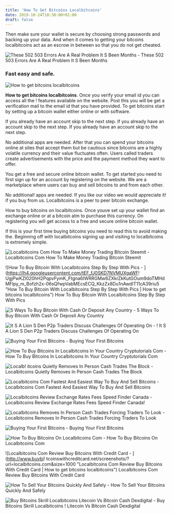 ```yaml
---
title: 'How To Get Bitcoins Localbitcoins'
date: 2019-10-24T10:38:00+01:00
draft: false
---
```


Then make sure your wallet is secure by choosing strong passwords and backing up your data. And when it comes to getting your bitcoins localbitcoins act as an escrow in between so that you do not get cheated.

![These 502 503 Errors Are A Real Problem It S Been Months - ](https://preview.redd.it/vgm5ds431tz01.png?width=653&auto=webp&s=f55a06d96b481a535a72a939035d183bdb3e27e6 "These 502 503 Errors Are A Real Problem It S Been Months | How to get bitcoins localbitcoins") These 502 503 Errors Are A Real Problem It S Been Months

### Fast easy and safe.

![How to get bitcoins localbitcoins](https://localbitcoins.com/cached-static/img/guides/how-to-buy-guide_005_mobile.7e22b503161d.png "How to get bitcoins localbitcoins")

**How to get bitcoins localbitcoins**. Once you verify your email id you can access all the ! features available on the website. Post this you will be get a verification mail to the email id that you have provided. To get bitcoins start by setting up a bitcoin wallet either online or with software.

If you already have an account skip to the next step. If you already have an account skip to the next step. If you already have an account skip to the next step.

No additional apps are needed. After that you can spend your bitcoins online at sites that accept them but be cautious since bitcoins are a highly volatile currency and their value fluctuates often. Users called traders create advertisements with the price and the payment method they want to offer.

You get a free and secure online bitcoin wallet. To get started you need to first sign up for an account by registering on the website. We are a marketplace where users can buy and sell bitcoins to and from each other.

No additional! apps are needed. If you like our video we would appreciate it! if you buy from us. Localbitcoins is a peer to peer bitcoin exchange.

How to buy bitcoins on localbitcoins. Once youve set up your wallet find an exchange online or at a bitcoin atm to purchase this currency. On registering you will get access to a free and secure online bitcoin wallet.

If this is your first time buying bitcoins you need to read this to avoid making the. Beginning off with localbitcoins signing up and visiting to localbitcoins is extremely simple.

![Localbitcoins Com How To Make Money Trading Bitcoin Steemit - ](https://steemitimages.com/640x0/https://i.imgsafe.org/56c3d71cfa.png "Localbitcoins Com How To Make Money Trading Bitcoin Steemit | How to get bitcoins localbitcoins") Localbitcoins Com How To Make Money Trading Bitcoin Steemit

![How To Buy Bitcoin With Localbitcoins Step By Step With Pics - ](https://lh4.googleusercontent.com/tEF_fJ0SKD7NVMUXgaWF!   UgjPwKZl020hH2PqpvFymK_Ftgna6lWRRGMw6ZXkrZkKutGOum9doTMHdMFlpy_m_Bofzh2x-06sQfwpVabMEcsECQ_KkzZx8Du1nAwdIT11cA39riu5 "How To Buy Bitcoin With Localbitcoins Step By Step With Pics | How to get bitcoins localbitcoins") How To Buy Bitcoin With Localbitcoins Step By Step With Pics

![5 Ways To Buy Bitcoin With Cash Or Deposit Any Country - ](https://www.buybitcoinworldwide.com/img/bitquick/2.png "5 Ways To Buy Bitcoin With Cash Or Deposit Any Country | How to get bitcoins localbitcoins") 5 Ways To Buy Bitcoin With Cash Or Deposit Any Country

![It S A Lion S Den P2p Traders Discuss Challenges Of Operating On - ](https://news.bitcoin.com/wp-content/uploads/2019/04/shutterstock_708728968-1520x1024.jpg "It S A Lion S Den P2p Traders Discu!   ss Challenges Of Operating On | How to get bitcoins localbitcoins") ! It S A Lion S Den P2p Traders Discuss Challenges Of Operating On

![Buying Your First Bitcoins - ](https://localbitcoins.com/cached-static/img/guides/how-to-buy-guide_004_mobile.dfbcb798ff13.png "Buying Your First Bitcoins | How to get bitcoins localbitcoins") Buying Your First Bitcoins

![How To Buy Bitcoins In Localbitcoins In Your Country Cryptutorials Com - ](https://i2.wp.com/cryptutorials.com/wp-content/uploads/2019/03/how-to-buy-bitcoin-how-to-sell-bitcoin-on-localbitcoins_com.jpg?fit=1280%2C720&ssl=1 "How To Buy Bitcoins In Localbitcoins In Your Country Cryptutorials Com | How to get bitcoins localbitcoins") How To Buy Bitcoins In Localbitcoins In Your Country Cryptutorials Com

![Localb!   itcoins Quietly Removes In Person Cash Trades The Block - ](https://cdn-images-1.medium.com/max/1440/1*sYYrfTA9wyLDr7k3XgdhDw.png "Localbitcoins Quietly Removes In Person Cash Trades The Block | How to get bitcoins localbitcoins") Localbitcoins Quietly Removes In Person Cash Trades The Block

![Localbitcoins Com Fastest And Easiest Way To Buy And Sell Bitcoins - ](https://localbitcoins.com/cached-static/img/guides/faq/howto_receive_001.4566bc14fff7.png "Localbitcoins Com Fastest And Easiest Way To Buy And Sell Bitcoins | How to get bitcoins localbitcoins") Localbitcoins Com Fastest And Easiest Way To Buy And Sell Bitcoins

![Localbitcoins Review Exchange Rates Fees Speed Finder Canada - ](https://d1ic4altzx8ueg.cloudfront.net/finder-us/wp-uploads/sites/5/2017/09/Screen-Shot-2017-11-22-at-9.40.14-AM.png "Localbitcoins Review Exchange Rates Fees Speed Finder Canada | How to get bitcoins localbit!   coins") Localbitcoins Review Exchange Rates Fees Speed Finder Canada!

![Localbitcoins Removes In Person Cash Trades Forcing Traders To Look - ](https://news.bitcoin.com/wp-content/uploads/2019/06/issues.jpg "Localbitcoins Removes In Person Cash Trades Forcing Traders To Look | How to get bitcoins localbitcoins") Localbitcoins Removes In Person Cash Trades Forcing Traders To Look

![Buying Your First Bitcoins - ](https://i.ytimg.com/vi/iUYGzJ8kR6U/maxresdefault.jpg "Buying Your First Bitcoins | How to get bitcoins localbitcoins") Buying Your First Bitcoins

![How To Buy Bitcoins On Localbitcoins Com - ](https://i.ytimg.com/vi/74TJMJIKFdU/maxresdefault.jpg "How To Buy Bitcoins On Localbitcoins Com | How to get bitcoins localbitcoins") How To Buy Bitcoins On Localbitcoins Com

![Localbitcoins Com Review Buy Bitcoins With Credit Card - ](http://www.buybi!   tcoinswithcreditcard.net/screenshots/?url=localbitcoins.com&size=1000 "Localbitcoins Com Review Buy Bitcoins With Credit Card | How to get bitcoins localbitcoins") Localbitcoins Com Review Buy Bitcoins With Credit Card

![How To Sell Your Bitcoins Quickly And Safely - ](https://localbitcoins.com/cached-static/img/guides/how-to-sell-guide_005.ce31ec5885b9.png "How To Sell Your Bitcoins Quickly And Safely | How to get bitcoins localbitcoins") How To Sell Your Bitcoins Quickly And Safely

![Buy Bitcoins Skrill Localbitcoins Litecoin Vs Bitcoin Cash Dexdigital - ](https://bitcoinbestbuy.com/wp-content/uploads/2017/11/available-payment-methods-on-localbitcoins.png "Buy Bitcoins Skrill Localbitcoins Litecoin Vs Bitcoin Cash Dexdigital | Ho!   w to get bitcoins localbitcoins") Buy Bitcoins Skrill Localbitcoins ! Litecoin Vs Bitcoin Cash Dexdigital